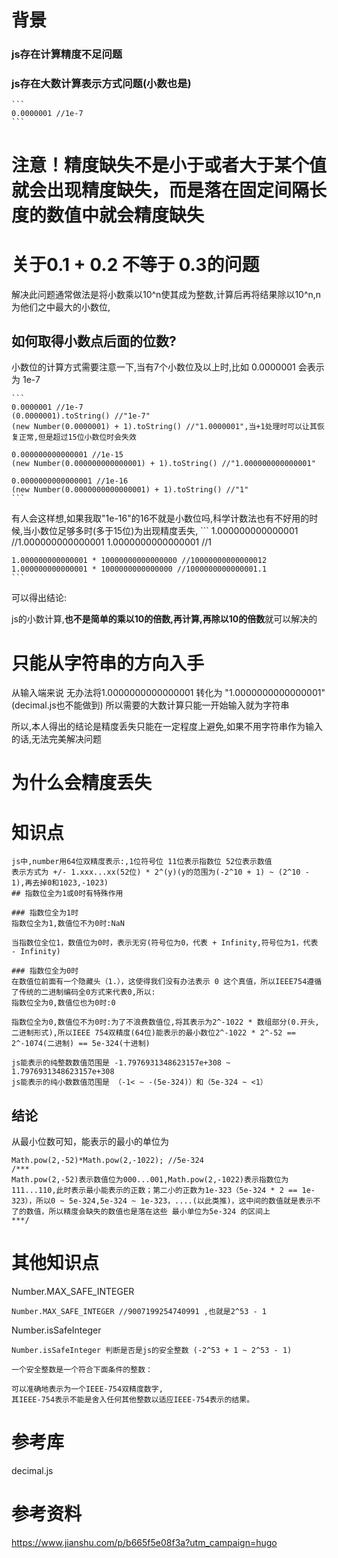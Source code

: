 # 背景
### js存在计算精度不足问题
### js存在大数计算表示方式问题(小数也是)

    ```
    0.0000001 //1e-7
    ```
# 注意！精度缺失不是小于或者大于某个值就会出现精度缺失，而是落在固定间隔长度的数值中就会精度缺失

# 关于0.1 + 0.2 不等于 0.3的问题
解决此问题通常做法是将小数乘以10^n使其成为整数,计算后再将结果除以10^n,n为他们之中最大的小数位,

## 如何取得小数点后面的位数?

小数位的计算方式需要注意一下,当有7个小数位及以上时,比如 0.0000001 会表示为 1e-7

    ```
    0.0000001 //1e-7
    (0.0000001).toString() //"1e-7"
    (new Number(0.0000001) + 1).toString() //"1.0000001",当+1处理时可以让其恢复正常,但是超过15位小数位时会失效

    0.000000000000001 //1e-15
    (new Number(0.000000000000001) + 1).toString() //"1.000000000000001"

    0.0000000000000001 //1e-16
    (new Number(0.0000000000000001) + 1).toString() //"1"
    ```

有人会这样想,如果我取"1e-16"的16不就是小数位吗,科学计数法也有不好用的时候,当小数位足够多时(多于15位)为出现精度丢失,
    ```
    1.000000000000001 //1.000000000000001
    1.0000000000000001 //1

    1.000000000000001 * 10000000000000000 //10000000000000012
    1.000000000000001 * 1000000000000000 //1000000000000001.1
    ```

可以得出结论:

js的小数计算,**也不是简单的乘以10的倍数,再计算,再除以10的倍数**就可以解决的

# 只能从字符串的方向入手
从输入端来说
无办法将1.0000000000000001 转化为 "1.0000000000000001" (decimal.js也不能做到)
所以需要的大数计算只能一开始输入就为字符串

所以,本人得出的结论是精度丢失只能在一定程度上避免,如果不用字符串作为输入的话,无法完美解决问题

# 为什么会精度丢失

# 知识点
    js中,number用64位双精度表示:,1位符号位 11位表示指数位 52位表示数值 
    表示方式为 +/- 1.xxx...xx(52位) * 2^(y)(y的范围为(-2^10 + 1) ~ (2^10 - 1),再去掉0和1023,-1023)
    ## 指数位全为1或0时有特殊作用

    ### 指数位全为1时
    指数位全为1,数值位不为0时:NaN

    当指数位全位1，数值位为0时，表示无穷(符号位为0，代表 + Infinity,符号位为1，代表 - Infinity)

    ### 指数位全为0时
    在数值位前面有一个隐藏头（1.），这使得我们没有办法表示 0 这个真值，所以IEEE754遵循了传统的二进制编码全0方式来代表0,所以:
    指数位全为0,数值位也为0时:0

    指数位全为0,数值位不为0时:为了不浪费数值位,将其表示为2^-1022 * 数组部分(0.开头,二进制形式),所以IEEE 754双精度(64位)能表示的最小数位2^-1022 * 2^-52 == 2^-1074(二进制) == 5e-324(十进制)

    js能表示的纯整数数值范围是 -1.7976931348623157e+308 ~ 1.7976931348623157e+308
    js能表示的纯小数数值范围是 （-1< ~ -(5e-324)）和（5e-324 ~ <1）

## 结论
从最小位数可知，能表示的最小的单位为
```
Math.pow(2,-52)*Math.pow(2,-1022); //5e-324
/***
Math.pow(2,-52)表示数值位为000...001,Math.pow(2,-1022)表示指数位为111...110,此时表示最小能表示的正数；第二小的正数为1e-323（5e-324 * 2 == 1e-323），所以0 ~ 5e-324,5e-324 ~ 1e-323，....(以此类推)，这中间的数值就是表示不了的数值，所以精度会缺失的数值也是落在这些 最小单位为5e-324 的区间上
***/
```

# 其他知识点
Number.MAX_SAFE_INTEGER

```
Number.MAX_SAFE_INTEGER //9007199254740991 ,也就是2^53 - 1
```

Number.isSafeInteger

    Number.isSafeInteger 判断是否是js的安全整数 (-2^53 + 1 ~ 2^53 - 1)

    一个安全整数是一个符合下面条件的整数：

    可以准确地表示为一个IEEE-754双精度数字,
    其IEEE-754表示不能是舍入任何其他整数以适应IEEE-754表示的结果。

# 参考库
decimal.js
# 参考资料
https://www.jianshu.com/p/b665f5e08f3a?utm_campaign=hugo